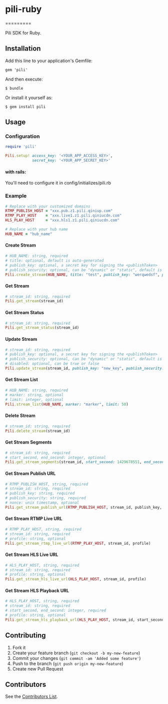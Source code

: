 # pili-ruby
=========

Pili SDK for Ruby.

## Installation

Add this line to your application's Gemfile:

    gem 'pili'

And then execute:

    $ bundle

Or install it yourself as:

    $ gem install pili

## Usage

### Configuration

```ruby
require 'pili'

Pili.setup! access_key: '<YOUR_APP_ACCESS_KEY>',
			secret_key: '<YOUR_APP_SECRET_KEY>'
```

#### with rails:

You'll need to configure it in config/initializes/pili.rb


### Example

```ruby
# Replace with your customized domains
RTMP_PUBLISH_HOST = "xxx.pub.z1.pili.qiniup.com"
RTMP_PLAY_HOST 	  = "xxx.live1.z1.pili.qiniucdn.com"
HLS_PLAY_HOST     = "xxx.hls1.z1.pili.qiniucdn.com"

# Replace with your hub name
HUB_NAME = "hub_name"
```


#### Create Stream

```ruby
# HUB_NAME: string, required
# title: optional, default is auto-generated
# publish_key: optional, a secret key for signing the <publishToken>
# publish_security: optional, can be "dynamic" or "static", default is "dynamic"
Pili.create_stream(HUB_NAME, title: "test", publish_key: "werqwedsf", publish_security: "static")
```

#### Get Stream

```ruby
# stream_id: string, required
Pili.get_stream(stream_id)
```

#### Get Stream Status

```ruby
# stream_id: string, required
Pili.get_stream_status(stream_id)
```

#### Update Stream

```ruby
# stream_id: string, required
# publish_key: optional, a secret key for signing the <publishToken>
# publish_security: optional, can be "dynamic" or "static", default is "dynamic"
# disabled: optional, can be true or false
Pili.update_stream(stream_id, publish_key: "new_key", publish_security: "dynamic")
```

#### Get Stream List

```ruby
# HUB_NAME: string, required
# marker: string, optional
# limit: integer, optional
Pili.stream_list(HUB_NAME, marker: "marker", limit: 50)
```

#### Delete Stream

```ruby
# stream_id: string, required
Pili.delete_stream(stream_id)
```

#### Get Stream Segments

```ruby
# stream_id: string, required
# start_second, end_second: integer, optional
Pili.get_stream_segments(stream_id, start_second: 1429678551, end_second: 1429689551)
```

#### Get Stream Publish URL

```ruby
# RTMP_PUBLISH_HOST, string, required
# stream_id: string, required
# publish_key: string, required
# publish_security: string, required
# nonce: unix timestamp, optional
Pili.get_stream_publish_url(RTMP_PUBLISH_HOST, stream_id, publish_key, publish_security, nonce)
```

#### Get Stream RTMP Live URL

```ruby
# RTMP_PLAY_HOST, string, required
# stream_id: string, required
# profile: string, optional
Pili.get_stream_rtmp_live_url(RTMP_PLAY_HOST, stream_id, profile)
```

#### Get Stream HLS Live URL

```ruby
# HLS_PLAY_HOST, string, required
# stream_id: string, required
# profile: string, optional
Pili.get_stream_hls_live_url(HLS_PLAY_HOST, stream_id, profile)
```

#### Get Stream HLS Playback URL

```ruby
# HLS_PLAY_HOST, string, required
# stream_id: string, required
# start_second, end_second: integer, required
# profile: string, optional
Pili.get_stream_hls_playback_url(HLS_PLAY_HOST, stream_id, start_second, end_second, profile)
```


## Contributing

1. Fork it
2. Create your feature branch (`git checkout -b my-new-feature`)
3. Commit your changes (`git commit -am 'Added some feature'`)
4. Push to the branch (`git push origin my-new-feature`)
5. Create new Pull Request

## Contributors

See the [Contributors List](https://github.com/pili-io/pili-sdk-ruby/graphs/contributors).
